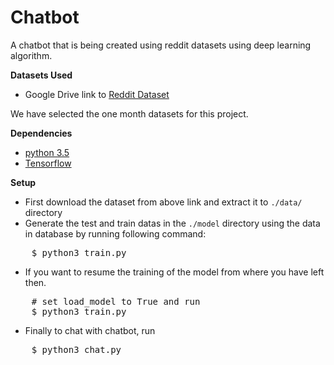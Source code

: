 <h1>Chatbot</h1>
A chatbot that is being created using reddit datasets using deep learning algorithm.

__Datasets Used__
* Google Drive link to [Reddit Dataset](https://drive.google.com/uc?id=1s77S7COjrb3lOnfqvXYfn7sW_x5U1_l9&export=download)

We have selected the one month datasets for this project.

__Dependencies__
* [python 3.5](www.python.org)
* [Tensorflow](www.tensorflow.org)

__Setup__
* First download the dataset from above link and extract it to <code>./data/</code> directory
* Generate the test and train datas in the <code>./model</code> directory using the data in database by running following command:
<pre>
    $ python3 train.py
</pre>
* If you want to resume the training of the model from where you have left then.
<pre>
    # set load_model to True and run
    $ python3 train.py
</pre>
* Finally to chat with chatbot, run
<pre>
    $ python3 chat.py
</pre>

